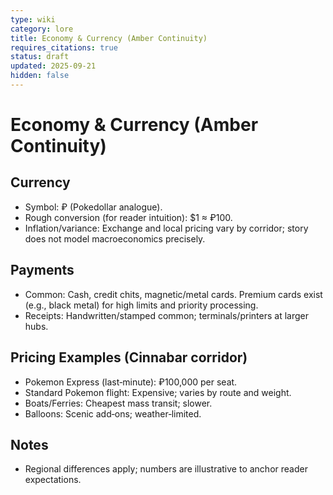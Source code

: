 ```yaml
---
type: wiki
category: lore
title: Economy & Currency (Amber Continuity)
requires_citations: true
status: draft
updated: 2025-09-21
hidden: false
---
```


# Economy & Currency (Amber Continuity)

## Currency
- Symbol: ₽ (Pokedollar analogue).
- Rough conversion (for reader intuition): $1 ≈ ₽100.
- Inflation/variance: Exchange and local pricing vary by corridor; story does not model macroeconomics precisely.

## Payments
- Common: Cash, credit chits, magnetic/metal cards. Premium cards exist (e.g., black metal) for high limits and priority processing.
- Receipts: Handwritten/stamped common; terminals/printers at larger hubs.

## Pricing Examples (Cinnabar corridor)
- Pokemon Express (last‑minute): ₽100,000 per seat.
- Standard Pokemon flight: Expensive; varies by route and weight.
- Boats/Ferries: Cheapest mass transit; slower.
- Balloons: Scenic add‑ons; weather‑limited.

## Notes
- Regional differences apply; numbers are illustrative to anchor reader expectations.

